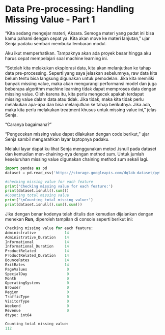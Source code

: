 # Data Pre-processing: Handling Missing Value - Part 1

“Kita sedang mengejar materi, Aksara. Semoga materi yang padat ini bisa kamu pahami dengan cepat ya. Kita akan move ke materi lanjutan,” ujar Senja padaku sembari membuka lembaran modul.

Aku ikut memperhatikan. Tampaknya akan ada proyek besar hingga aku harus cepat mempelajari soal machine learning ini.

“Setelah kita melakukan eksplorasi data, kita akan melanjutkan ke tahap data pre-processing. Seperti yang saya jelaskan sebelumnya, raw data kita belum tentu bisa langsung digunakan untuk pemodelan. Jika kita memiliki banyak missing value, maka akan mengurangi performansi model dan juga beberapa algorithm machine learning tidak dapat memproses data dengan missing value. Oleh karena itu, kita perlu mengecek apakah terdapat missing value dalam data atau tidak. Jika tidak, maka kita tidak perlu melakukan apa-apa dan bisa melanjutkan ke tahap berikutnya. Jika ada, maka kita perlu melakukan treatment khusus untuk missing value ini,” jelas Senja.

“Caranya bagaimana?”

“Pengecekan missing value dapat dilakukan dengan code berikut,” ujar Senja sambil mengarahkan layar laptopnya padaku.

Melalui layar dapat ku lihat Senja menggunakan metod .isnull pada dataset dan kemudian men-chaining-nya dengan method sum. Untuk jumlah keseluruhan missing value digunakan chaining method sum sekali lagi. 

```python
import pandas as pd
dataset = pd.read_csv('https://storage.googleapis.com/dqlab-dataset/pythonTutorial/online_raw.csv')

#checking missing value for each feature  
print('Checking missing value for each feature:')
print(dataset.isnull().sum())
#Counting total missing value
print('\nCounting total missing value:')
print(dataset.isnull().sum().sum())
```

Jika dengan benar kodenya telah ditulis dan kemudian dijalankan dengan menekan **Run**, diperoleh tampilan di console seperti berikut ini:

```python
Checking missing value for each feature:
Administrative             14
Administrative_Duration    14
Informational              14
Informational_Duration     14
ProductRelated             14
ProductRelated_Duration    14
BounceRates                14
ExitRates                  14
PageValues                  0
SpecialDay                  0
Month                       0
OperatingSystems            0
Browser                     0
Region                      0
TrafficType                 0
VisitorType                 0
Weekend                     0
Revenue                     0
dtype: int64

Counting total missing value:
112
```
